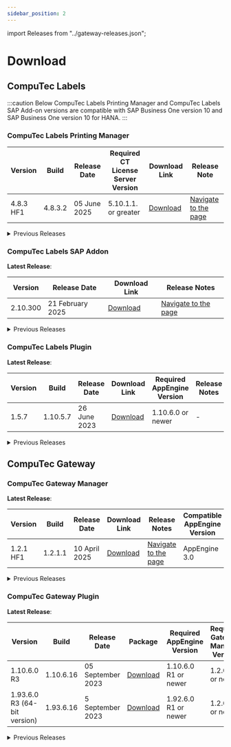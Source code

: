 ```yaml
---
sidebar_position: 2
---
```


import Releases from "../gateway-releases.json";

# Download

## CompuTec Labels

:::caution
Below CompuTec Labels Printing Manager and CompuTec Labels SAP Add-on versions are compatible with SAP Business One version 10 and SAP Business One version 10 for HANA.
:::

### CompuTec Labels Printing Manager

| Version | Build | Release Date | Required CT License Server Version | Download Link | Release Note |
| --- | --- | --- | --- | --- | --- |
| 4.8.3 HF1 | 4.8.3.2 | 05 June 2025 | 5.10.1.1. or greater | [Download](https://download.computec.one/software/labels/releases/CompuTec_Labels_4.8.3.2_x64.msi) | [Navigate to the page](./release-notes.md#computec-labels-printing-manager-483-hf1) |

<details>
<summary>Previous Releases</summary>
<div>
| Version | Build | Release Date | Required CT License Server Version | Download Link | Release Note |
| --- | --- | --- | --- | --- | --- |
| 4.8.3 | 4.8.3.1| 14 May 2025 | 5.10.1.1. or greater | ~Download~ | [Navigate to the page](./release-notes.md#computec-labels-printing-manager-483) |
| 4.8.2 | 4.8.2.1 | 24 March 2025 | 5.10.1.1. or greater | [Download](https://download.computec.one/software/labels/releases/CompuTec_Labels_4.8.2_x64.msi) | [Navigate to the page](./release-notes.md#computec-labels-printing-manager-482) |
| 4.8.1 | 4.8.1.1 | 26 February 2025 | 5.10.1.1. or greater | [Download](https://download.computec.one/software/labels/releases/CompuTec_Labels_4.8.1.1_x64.msi) | [Navigate to the page](./release-notes.md#computec-labels-printing-manager-481) |
| 4.8.0 | 4.8.0.1 | 21 February 2025 | 5.10.1.1. or greater | [Download](https://download.computec.one/software/labels/releases/CompuTec_Labels_4.8.0.1_x64.msi) | [Navigate to the page](./release-notes.md#computec-labels-printing-manager-480) |
| 4.7.1.137 | - | - | - | [Download](https://download.computec.one/software/labels/releases/CompuTec_Labels_4.7.1.137_x64.msi)| - |
| 4.7.1.135 | - | - | - | [Download](https://download.computec.one/software/labels/releases/CompuTec_Labels_4.7.1.135_x64.msi) | This version is fully compatible with .NET Core 3.0. Maintains full compatibility with previous systems |
|4.7.1.134| - | - | - | [Download](https://download.computec.one/software/labels/releases/CompuTec_Labels_4.7.1.134_x64.msi)| - |
|4.7.1.131| - | - | - | [Download](https://download.computec.one/software/labels/releases/CompuTec_Labels_4.7.1.131_x64.msi)| - |
|4.7.1.130| - | - | - | [Download](https://download.computec.one/software/labels/releases/CompuTec_Labels_4.7.1.130_x64.msi)| - |
|4.7.1.121| - | - | - | [Download](https://download.computec.one/software/labels/releases/CompuTec_Labels_4.7.1.121_x64.msi)| - |
|4.7.1.117| - | - | - | [Download](https://download.computec.one/software/labels/releases/CompuTec_Labels_4.7.1.117_x64.msi)| - |
|4.7.1.116| - | - | - | [Download](https://download.computec.one/software/labels/releases/CompuTec_Labels_4.7.1.116_x64.msi)| - |
|4.7.1.106| - | - | - | [Download](https://download.computec.one/software/labels/releases/CompuTec_Labels_4.7.1.106_x64.msi)| - |
|4.7.1.82| - | - | - | [Download](https://download.computec.one/software/labels/releases/CompuTec_Labels_4.7.1.82_x64.msi)| - |
|4.7.1.82| - | - | - | [Download](https://download.computec.one/software/labels/releases/CompuTec_Labels_4.7.1.82_x86.msi)| - |
|4.7.1.79| - | - | - | [Download](https://download.computec.one/software/labels/releases/CompuTec_Labels_4.7.1.79_x86.msi)| - |
|4.7.1.78| - | - | - | [Download](https://download.computec.one/software/labels/releases/CompuTec_Labels_4.7.1.78_x64.msi)| - |
|4.7.1.72| - | - | - | [Download](https://download.computec.one/software/labels/releases/CompuTec_Labels_4.7.1.72_x64.msi)| - |
|4.7.1.72| - | - | - | [Download](https://download.computec.one/software/labels/releases/CompuTec_Labels_4.7.1.72_x86.msi)| - |
</div>
</details>

### CompuTec Labels SAP Addon

**Latest Release**:

| Version | Release Date | Download Link | Release Notes |
|---|---| ---| --- |
| 2.10.300 | 21 February 2025 | [Download](https://download.computec.one/software/labels/extension/releases/CompuTec_Labels_2.10.300.zip) | [Navigate to the page](release-notes.md#computec-labels-sap-addon-210300)|

<details>
<summary>Previous Releases</summary>
<div>
|Version| Release Date | Download Link| Release Notes |
|---|---| --- | --- |
|2.10.289| - | [Download](https://download.computec.one/software/labels/extension/releases/CompuTec_Labels_2.10.289.zip)| - |
|2.10.265| -| [Download](https://download.computec.one/software/labels/extension/releases/CompuTec_Labels_2.10.265.zip)| - |
|2.10.260| - | [Download](https://download.computec.one/software/labels/extension/releases/CompuTec_Labels_2.10.260.zip)| - |
|2.10.258| - | [Download](https://download.computec.one/software/labels/extension/releases/CompuTec_Labels_2.10.258.zip)| - |
|2.10.255| - | [Download](https://download.computec.one/software/labels/extension/releases/CompuTec_Labels_2.10.255.zip)| - |
|2.10.239| - | [Download](https://download.computec.one/software/labels/extension/releases/CompuTec_Labels_2.10.239.zip)| - |
|2.10.1| - | [Download](https://download.computec.one/software/labels/extension/releases/CompuTec_Labels_2.10.1.zip)| - |
</div>
</details>

### CompuTec Labels Plugin

**Latest Release**:

| Version | Build | Release Date | Download Link | Required AppEngine Version | Release Notes |
| --- | --- | --- | --- | --- | --- |
| 1.5.7 | 1.10.5.7 | 26 June 2023 | [Download](https://download.computec.one/software/appengine/plugins/labels/releases/CompuTec_Labels_1.10.5.7.zip) | 1.10.6.0 or newer | - |

<details>
<summary>Previous Releases</summary>
<div>
| Version | Build | Release Date | Package | Required AppEngine Version | Release Date |
| --- | --- | --- | --- | --- | --- |
| 1.4.2 | 1.10.4.2 | 19 April 2023 | [Download](https://download.computec.one/software/appengine/plugins/labels/releases/CompuTec_Labels_1.10.4.2.zip) | 1.10.6.0 or newer | - |
| 1.4.0 | 1.10.4.1 | 13 April 2023 | [Download](https://download.computec.one/software/appengine/plugins/labels/releases/CompuTec_Labels_1.10.4.1.zip) | 1.10.6.0 or newer | - |
| 1.3 | 1.10.3.2 | 23 March 2023 | [Download](https://download.computec.one/software/appengine/plugins/labels/releases/CompuTec_Labels_1.10.3.2.zip) | 1.10.6.0 or newer | - |
| 1.2 | 1.10.2.1 | 06 April 2022 | [Download](https://download.computec.one/software/appengine/plugins/labels/releases/CompuTec_Labels_1.10.2.1.zip) | 1.10.6.0 or newer | - |
| 1.2 | 1.93.2.1 | 06 April 2021 | [Download](https://download.computec.one/software/appengine/plugins/labels/releases/CompuTec_Labels_1.93.2.1.zip) | 1.10.6.0 or newer | - |
</div>
</details>

## CompuTec Gateway

### CompuTec Gateway Manager

**Latest Release**:

| Version | Build | Release Date | Download Link | Release Notes | Compatible AppEngine Version |
| --- | --- | --- | --- | --- | --- |
| 1.2.1 HF1| 1.2.1.1 | 10 April 2025 | [Download](https://download.computec.one/software/gateway/releases/CompuTec_Gateway_1.2.1.1.msi) | [Navigate to the page](release-notes.md#computec-gateway-manager-121-hf1) | AppEngine 3.0 |

<details>
<summary>Previous Releases</summary>
<div>
| Version |  Build | Release Date | Download Link | Release Notes | Compatible AppEngine Version |
| --- | --- | --- | --- | --- | --- |
| 1.2.1 | 1.2.1.0 | 11 March 2025 | [Download](https://download.computec.one/software/gateway/releases/CompuTec_Gateway_1.2.1.0.msi) | [Navigate to the page](release-notes.md#computec-gateway) | AppEngine 2.0 |
| 1.2.0.28 | 1.2.0.28| - | [Download](https://download/computec.one/software/gateway/releases/CompuTec_Gateway_1.2.0.28.msi) | AppEngine 2.0 |
|1.2.0.20 | 1.2.0.20 | - | [Download](https://download.computec.one/software/gateway/releases/CompuTec_Gateway_1.2.0.20.msi)| AppEngine 2.0 |
</div>
</details>

### CompuTec Gateway Plugin

**Latest Release**:

| Version | Build | Release Date | Package | Required AppEngine Version | Required Gateway Manager Version | Release Notes |
| --- | --- | --- | --- | --- | --- | --- |
| 1.10.6.0 R3 | 1.10.6.16 | 05 September 2023 | [Download](https://download.computec.one/software/appengine/plugins/gateway/releases/CompuTec_Gateway_1.10.6.16.zip) | 1.10.6.0 R1 or newer | 1.2.0.11 or newer | - |
| 1.93.6.0 R3 (64-bit version) | 1.93.6.16 | 5 September 2023 | [Download](https://download.computec.one/software/appengine/plugins/gateway/releases/CompuTec_Gateway_1.93.6.16.zip) | 1.92.6.0 R1 or newer |1.2.0.11 or newer | - |

<details>
<summary>Previous Releases</summary>
<div>
| Version | Build | Release Date | Package | Required AppEngine Version | Required Gateway Manager Version | Release Notes |
| --- | --- | --- | --- | --- | --- | --- |
| 1.10.6.0 R2 | 1.10.6.15 | 03 November 2021 | [Download](https://download.computec.one/software/appengine/plugins/gateway/releases/CompuTec_Gateway_1.10.6.15.zip) | 1.10.6.0 R1 or newer | 1.2.0.11 or newer | - |
| 1.93.6.0 R2 (64-bit version) | 1.93.6.15 | 03 November 2021 | [Download](https://download.computec.one/software/appengine/plugins/gateway/releases/CompuTec_Gateway_1.93.6.15.zip) | 1.92.6.0 R1 or newer |1.2.0.11 or newer | - |
| 1.10.6.0 R1 | 1.10.6.3| 20 April 2020 | [Download](https://download.computec.one/software/appengine/plugins/gateway/releases/CompuTec_Gateway_1.10.6.3.zip) | 1.10.6.0 R1 or newer |1.2.0.0 or newer| - |
| 1.93.6.0 R1 (64-bit version) | 1.93.6.3 | 20 April 2020 | [Download](https://download.computec.one/software/appengine/plugins/gateway/releases/CompuTec_Gateway_1.93.6.3.zip) | 1.92.6.0 R1 or newer | 1.2.0.0 or newer | - |
</div>
</details>
